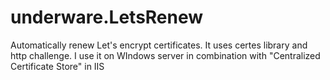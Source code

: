# underware.LetsRenew
Automatically renew Let's encrypt certificates. It uses certes library and http challenge. I use it on WIndows server in combination with "Centralized Certificate Store" in IIS
